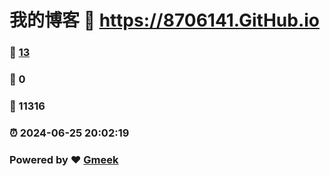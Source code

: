 # 我的博客 :link: https://8706141.GitHub.io 
### :page_facing_up: [13](https://8706141.GitHub.io/tag.html) 
### :speech_balloon: 0 
### :hibiscus: 11316 
### :alarm_clock: 2024-06-25 20:02:19 
### Powered by :heart: [Gmeek](https://github.com/Meekdai/Gmeek)
